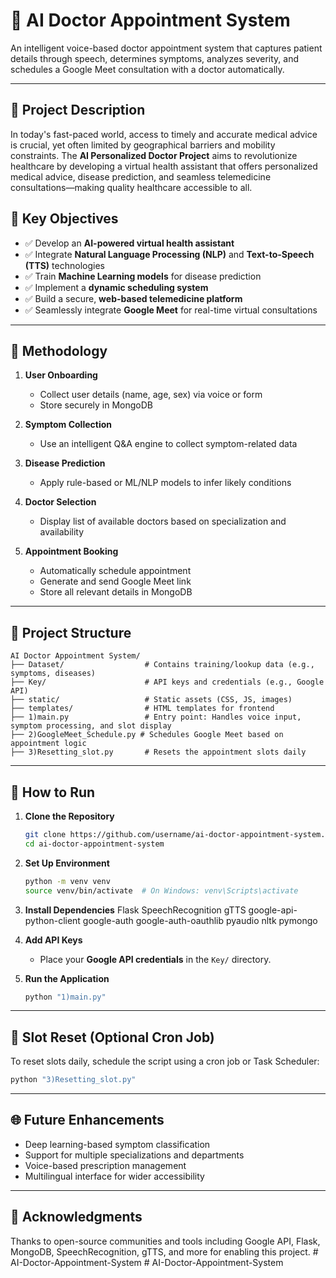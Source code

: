 
# 🏥 AI Doctor Appointment System

An intelligent voice-based doctor appointment system that captures patient details through speech, determines symptoms, analyzes severity, and schedules a Google Meet consultation with a doctor automatically.

---

## 🧠 Project Description

In today's fast-paced world, access to timely and accurate medical advice is crucial, yet often limited by geographical barriers and mobility constraints. The **AI Personalized Doctor Project** aims to revolutionize healthcare by developing a virtual health assistant that offers personalized medical advice, disease prediction, and seamless telemedicine consultations—making quality healthcare accessible to all.

## 🎯 Key Objectives

- ✅ Develop an **AI-powered virtual health assistant**
- ✅ Integrate **Natural Language Processing (NLP)** and **Text-to-Speech (TTS)** technologies
- ✅ Train **Machine Learning models** for disease prediction
- ✅ Implement a **dynamic scheduling system**
- ✅ Build a secure, **web-based telemedicine platform**
- ✅ Seamlessly integrate **Google Meet** for real-time virtual consultations

---

## 🧪 Methodology

1. **User Onboarding**  
   - Collect user details (name, age, sex) via voice or form  
   - Store securely in MongoDB

2. **Symptom Collection**  
   - Use an intelligent Q&A engine to collect symptom-related data

3. **Disease Prediction**  
   - Apply rule-based or ML/NLP models to infer likely conditions

4. **Doctor Selection**  
   - Display list of available doctors based on specialization and availability

5. **Appointment Booking**  
   - Automatically schedule appointment
   - Generate and send Google Meet link
   - Store all relevant details in MongoDB

---

## 📁 Project Structure

```
AI Doctor Appointment System/
├── Dataset/                  # Contains training/lookup data (e.g., symptoms, diseases)
├── Key/                      # API keys and credentials (e.g., Google API)
├── static/                   # Static assets (CSS, JS, images)
├── templates/                # HTML templates for frontend
├── 1)main.py                 # Entry point: Handles voice input, symptom processing, and slot display
├── 2)GoogleMeet_Schedule.py # Schedules Google Meet based on appointment logic
├── 3)Resetting_slot.py       # Resets the appointment slots daily
```

---

## 🚀 How to Run

1. **Clone the Repository**
   ```bash
   git clone https://github.com/username/ai-doctor-appointment-system.git
   cd ai-doctor-appointment-system
   ```

2. **Set Up Environment**
   ```bash
   python -m venv venv
   source venv/bin/activate  # On Windows: venv\Scripts\activate
   ```

3. **Install Dependencies**
    Flask
    SpeechRecognition
    gTTS
    google-api-python-client
    google-auth
    google-auth-oauthlib
    pyaudio
    nltk
    pymongo

4. **Add API Keys**
   - Place your **Google API credentials** in the `Key/` directory.

5. **Run the Application**
   ```bash
   python "1)main.py"
   ```

---

## 🔁 Slot Reset (Optional Cron Job)

To reset slots daily, schedule the script using a cron job or Task Scheduler:

```bash
python "3)Resetting_slot.py"
```

---


## 🌐 Future Enhancements

- Deep learning-based symptom classification  
- Support for multiple specializations and departments  
- Voice-based prescription management  
- Multilingual interface for wider accessibility  

---

## 🙌 Acknowledgments

Thanks to open-source communities and tools including Google API, Flask, MongoDB, SpeechRecognition, gTTS, and more for enabling this project.
#   A I - D o c t o r - A p p o i n t m e n t - S y s t e m  
 #   A I - D o c t o r - A p p o i n t m e n t - S y s t e m  
 